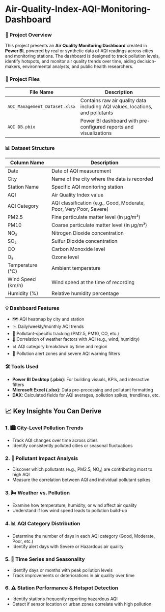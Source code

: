 # Air-Quality-Index-AQI-Monitoring-Dashboard


### 📌 Project Overview

This project presents an **Air Quality Monitoring Dashboard** created in **Power BI**, powered by real or synthetic data of AQI readings across cities and monitoring stations. The dashboard is designed to track pollution levels, identify hotspots, and monitor air quality trends over time, aiding decision-makers, environmental analysts, and public health researchers.



### 📁 Project Files

| File Name                     | Description                                                                   |
| ----------------------------- | ----------------------------------------------------------------------------- |
| `AQI_Management_Dataset.xlsx` | Contains raw air quality data including AQI values, locations, and pollutants |
| `AQI DB.pbix`                 | Power BI dashboard with pre-configured reports and visualizations             |



### 📊 Dataset Structure

| Column Name       | Description                                                        |
| ----------------- | ------------------------------------------------------------------ |
| Date              | Date of AQI measurement                                            |
| City              | Name of the city where the data is recorded                        |
| Station Name      | Specific AQI monitoring station                                    |
| AQI               | Air Quality Index value                                            |
| AQI Category      | AQI classification (e.g., Good, Moderate, Poor, Very Poor, Severe) |
| PM2.5             | Fine particulate matter level (in µg/m³)                           |
| PM10              | Coarse particulate matter level (in µg/m³)                         |
| NO₂               | Nitrogen Dioxide concentration                                     |
| SO₂               | Sulfur Dioxide concentration                                       |
| CO                | Carbon Monoxide level                                              |
| O₃                | Ozone level                                                        |
| Temperature (°C)  | Ambient temperature                                                |
| Wind Speed (km/h) | Wind speed at the time of recording                                |
| Humidity (%)      | Relative humidity percentage                                       |



### 💡 Dashboard Features

* 🗺️ AQI heatmap by city and station
* 📉 Daily/weekly/monthly AQI trends
* 🧪 Pollutant-specific tracking (PM2.5, PM10, CO, etc.)
* 🌡️ Correlation of weather factors with AQI (e.g., wind, humidity)
* 📊 AQI category breakdown by time and region
* 🚦 Pollution alert zones and severe AQI warning filters



### 🛠️ Tools Used

* **Power BI Desktop (.pbix)**: For building visuals, KPIs, and interactive filters
* **Microsoft Excel (.xlsx)**: Data pre-processing and pollutant formatting
* **DAX**: Calculated fields for AQI averages, pollution spikes, trendlines, etc.



## 📈 Key Insights You Can Derive



### 1. 🏙️ **City-Level Pollution Trends**

* Track AQI changes over time across cities
* Identify consistently polluted cities or seasonal fluctuations



### 2. 🧪 **Pollutant Impact Analysis**

* Discover which pollutants (e.g., PM2.5, NO₂) are contributing most to high AQI
* Measure the correlation between AQI and individual pollutant spikes



### 3. 🌬️ **Weather vs. Pollution**

* Examine how temperature, humidity, or wind affect air quality
* Understand if low wind speed leads to pollution build-up



### 4. 📊 **AQI Category Distribution**

* Determine the number of days in each AQI category (Good, Moderate, Poor, etc.)
* Identify alert days with Severe or Hazardous air quality



### 5. 📅 **Time Series and Seasonality**

* Identify days or months with peak pollution levels
* Track improvements or deteriorations in air quality over time



### 6. ⚠️ **Station Performance & Hotspot Detection**

* Identify stations frequently reporting hazardous AQI
* Detect if sensor location or urban zones correlate with high pollution


